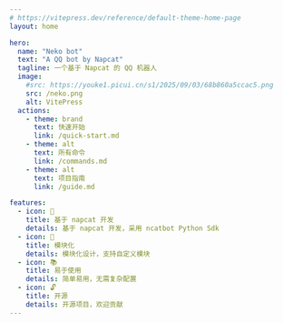 ```yaml
---
# https://vitepress.dev/reference/default-theme-home-page
layout: home

hero:
  name: "Neko bot"
  text: "A QQ bot by Napcat"
  tagline: 一个基于 Napcat 的 QQ 机器人
  image:
    #src: https://youke1.picui.cn/s1/2025/09/03/68b860a5ccac5.png
    src: /neko.png
    alt: VitePress
  actions:
    - theme: brand
      text: 快速开始
      link: /quick-start.md
    - theme: alt
      text: 所有命令
      link: /commands.md
    - theme: alt
      text: 项目指南
      link: /guide.md

features:
  - icon: 🚀
    title: 基于 napcat 开发
    details: 基于 napcat 开发，采用 ncatbot Python Sdk
  - icon: 🔧
    title: 模块化
    details: 模块化设计，支持自定义模块
  - icon: 📚
    title: 易于使用
    details: 简单易用，无需复杂配置
  - icon: 🔓
    title: 开源
    details: 开源项目，欢迎贡献
---
```

<confetti />
